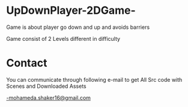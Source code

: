 # UpDownPlayer-2DGame-
Game is about player go down and up and avoids barriers 

Game consist of 2 Levels different in difficulty
# Contact
You can communicate through following e-mail to get All Src code with Scenes and Downloaded Assets

 -mohameda.shaker16@gmail.com
